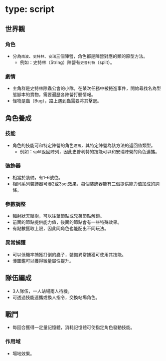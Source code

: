 # type: script

## 世界觀

### 角色

- 分為`南波`、`史特林`、`安瑞`三個陣營，角色都是陣營對應的類的原型方法。
  - 例如：史特林（String）陣營有`史普利特`（split）。

### 劇情

- 主角群是史特林除蟲公會的小隊，在某次任務中被捲進事件，開始尋找名為型態腳本的寶物，需要遍歷各陣營打聽情報。
- 怪物是蟲（Bug），路上遇到蟲需要將其擊退。

## 角色養成

### 技能
- 角色的技能可和特定陣營的角色`連攜`，其特定陣營為該方法的返回值類型。
  - 例如：split返回陣列，因此史普利特的技能可以和安瑞陣營的角色連攜。

### 裝飾器
- 相當於裝備，有1-6號位。
- 相同系列裝飾器可湊2或3set效果，每個裝飾器能有三個提供能力值加成的詞條。

### 參數調整
- 輻射狀天賦樹，可以往葉節點或兄弟節點解鎖。
- 前面的節點提供能力值，後面的節點會有一些特殊效果。
- 有點數獲取上限，因此同角色也能配出不同玩法。

### 異常捕獲
- 可以低機率捕獲打倒的蟲子，裝備異常捕獲可使用其技能。
- 湊圖鑑可以獲得微量屬性提升。

## 隊伍編成

- 3人隊伍，一人站場兩人待機。
- 可透過技能連攜或換人指令，交換站場角色。

## 戰鬥
- 每回合獲得一定量記憶體，消耗記憶體可使指定角色發動技能。

### 作用域
- 場地效果。
